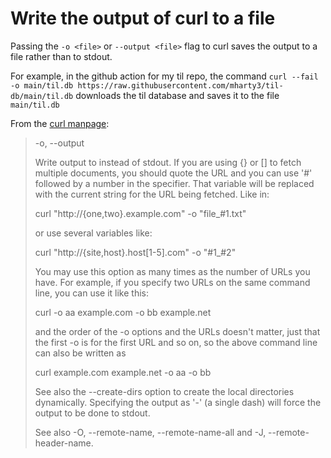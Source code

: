 # Write the output of curl to a file

Passing the `-o <file>` or `--output <file>` flag to curl saves the output to a file rather than to stdout.

For example, in the github action for my til repo, the command `curl --fail -o main/til.db https://raw.githubusercontent.com/mharty3/til-db/main/til.db` downloads the til database and saves it to the file `main/til.db`

From the [curl manpage](https://curl.haxx.se/docs/manpage.html):
> -o, --output <file>
>
>Write output to <file> instead of stdout. If you are using {} or [] to fetch multiple documents, you should quote the URL and you can use '#' followed by a number in the <file> specifier. That variable will be replaced with the current string for the URL being fetched. Like in:
>
> curl "http://{one,two}.example.com" -o "file_#1.txt"
>
>or use several variables like:
>
> curl "http://{site,host}.host[1-5].com" -o "#1_#2"
>
>You may use this option as many times as the number of URLs you have. For example, if you specify two URLs on the same command line, you can use it like this:
>
>  curl -o aa example.com -o bb example.net
>
>and the order of the -o options and the URLs doesn't matter, just that the first -o is for the first URL and so on, so the above command line can also be written as
>
>  curl example.com example.net -o aa -o bb
>
>See also the --create-dirs option to create the local directories dynamically. Specifying the output as '-' (a single dash) will force the output to be done to stdout.
>
>See also -O, --remote-name, --remote-name-all and -J, --remote-header-name. 